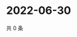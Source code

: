 # 2022-06-30

共 0 条

<!-- BEGIN WEIBO -->
<!-- 最后更新时间 Thu Jun 30 2022 09:26:36 GMT+0800 (China Standard Time) -->

<!-- END WEIBO -->
